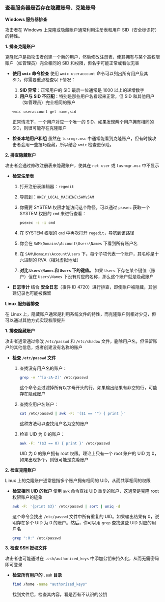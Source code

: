 ### 查看服务器是否存在隐藏账号、克隆账号

**Windows 服务器排查**

攻击者在 Windows 上克隆或隐藏账户通常利用注册表和用户 SID（安全标识符）的特性。

**1. 排查克隆账户**

克隆账户是指攻击者创建一个新的用户，然后修改注册表，使其拥有与某个高权限账户（如管理员）完全相同的 SID 和权限，但名字可能正常或看似无害

- **使用 `wmic` 命令检查** 使用 `wmic useraccount` 命令可以列出所有用户及其 SID。你需要重点检查以下情况：

  1. **SID 异常**：正常用户的 SID 最后一位通常是 1000 以上的递增数字
  2. **用户与 SID 不匹配**：特别是那些用户名看起来正常，但 SID 和其他用户（如管理员）完全相同的账户

  ```bash
  wmic useraccount get name,sid
  ```

  正常情况下，一个用户对应一个唯一的 SID。如果发现两个用户拥有相同的 SID，则很可能存在克隆账户

- **检查本地用户和组** 虽然在 `lusrmgr.msc` 中通常能看到克隆账户，但有时候攻击者会用一些技巧隐藏，所以结合 `wmic` 检查更保险。

**2. 排查隐藏账户**

攻击者会通过修改注册表来隐藏账户，使其在 `net user` 或 `lusrmgr.msc` 中不显示

- **检查注册表**

  1. 打开注册表编辑器：`regedit`

  2. 导航到：`HKEY_LOCAL_MACHINE\SAM\SAM`

  3. 你需要 SYSTEM 权限才能访问这个路径。可以通过 `psexec` 获取一个 SYSTEM 权限的 `cmd` 来进行查看：

     ```bash
     psexec -s -i cmd
     ```

  4. 在 SYSTEM 权限的 `cmd` 中再次打开 `regedit`，导航到该路径

  5. 你会在 `SAM\Domains\Account\Users\Names` 下看到所有账户名

  6. 在 `SAM\Domains\Account\Users` 下，每个子项代表一个账户，其名称是十六进制的 RVA（相对虚拟地址）

  7. **对比 `Users\Names` 和 `Users` 下的键值。** 如果 `Users` 下存在某个键值（账户）但在 `Users\Names` 下没有对应的名称，那么这个账户就是隐藏账户

- **日志审计** 结合 **安全日志**（事件 ID 4720）进行排查，即使账户被隐藏，其创建记录也可能被保留

**Linux 服务器排查**

在 Linux 上，隐藏账户通常是利用系统文件的特性，而克隆账户则相对少见，但可以通过其他方式实现权限提升

**1. 排查隐藏账户**

攻击者通常通过修改 `/etc/passwd` 和 `/etc/shadow` 文件，删除用户名，但保留账户的其他信息，或者创建没有名称的账户

- **检查 `/etc/passwd` 文件**

  1. 查找没有用户名的账户：

     ```bash
     grep -v '^[a-zA-Z]' /etc/passwd
     ```

     这个命令会过滤掉所有以字母开头的行，如果输出结果有非空的行，可能存在隐藏账户

  2. 查找空用户名账户：

     ```bash
     cat /etc/passwd | awk -F: '($1 == "") { print }'
     ```

     这种方法可以查找用户名为空的账户

  3. 检查 UID 为 0 的账户：

     ```bash
     awk -F: '($3 == 0) { print }' /etc/passwd
     ```

     UID 为 0 的账户拥有 root 权限。理论上只有一个 root 账户的 UID 为 0，如果出现多个，则很可能是克隆账户

**2. 检查克隆账户**

Linux 上的克隆账户通常是指多个账户拥有相同的 UID，从而共享相同的权限

- **检查相同 UID 的账户** 使用 `awk` 命令查找 UID 重复的账户，这通常是克隆 root 权限账户的迹象

  ```bash
  awk -F: '{print $3}' /etc/passwd | sort | uniq -d
  ```

  这个命令会找出 `/etc/passwd` 文件中所有重复的 UID。如果输出结果有 0，说明存在多个 UID 为 0 的账户。然后，你可以用 `grep` 查找这些 UID 对应的用户名

  ```bash
  grep ":0:" /etc/passwd
  ```

**3. 检查 SSH 授权文件**

攻击者也可能通过在 `.ssh/authorized_keys` 中添加公钥来持久化，从而无需密码即可登录

- **检查所有用户的 `.ssh` 目录**

  ```bash
  find /home -name "authorized_keys"
  ```

  找到文件后，检查其内容，看是否有不认识的公钥